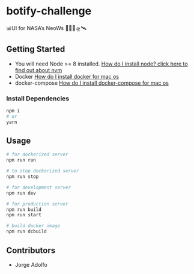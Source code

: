 # botify-challenge

📊UI for NASA’s NeoWs 👨🏻‍🚀🛸🛰

## Getting Started

- You will need Node >= 8 installed. [How do I install node? click here to find out about nvm](https://github.com/creationix/nvm#installation)
- Docker [How do I install docker for mac os](https://docs.docker.com/docker-for-mac/install/)
- docker-compose [How do I install docker-compose for mac os](https://docs.docker.com/compose/install/)

### Install Dependencies

```sh
npm i
# or
yarn
```

## Usage

```sh
# for dockerized server
npm run run

# to stop dockerized server
npm run stop

# for development server
npm run dev

# for production server
npm run build
npm run start

# build docker image
npm run dcbuild
```

## Contributors

- Jorge Adolfo

